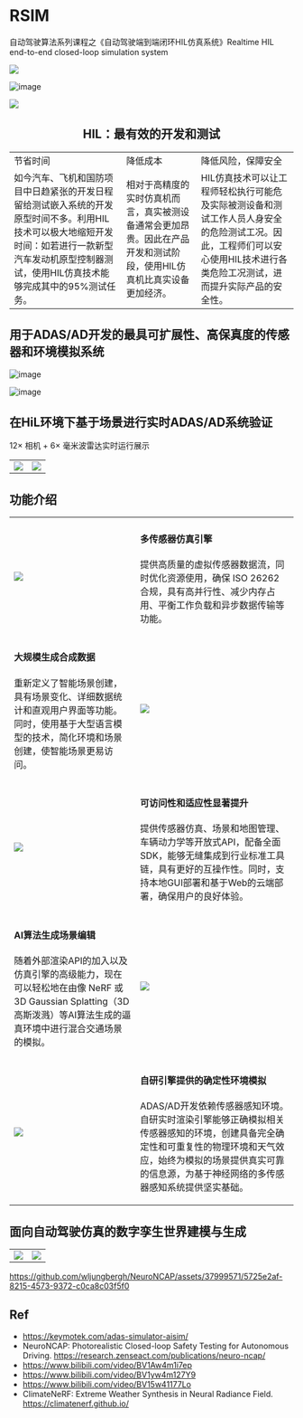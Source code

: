 # RSIM
自动驾驶算法系列课程之《自动驾驶端到端闭环HIL仿真系统》Realtime HIL end-to-end closed-loop simulation system

<img src="https://research.zenseact.com/publications/neuro-ncap/assets/animated_overview.gif">

![image](https://github.com/Charmve/RSIM/assets/29084184/e04db905-15cd-48dc-b0ed-6da563815b74)

<img src="src/demo.gif">

<h2 align="center">HIL：最有效的开发和测试</h2>

<table>
  <tbody>
    <tr>
      <td>
        节省时间
      </td>
      <td>
         降低成本
      </td>
      <td>
        降低风险，保障安全
      </td>
    </tr>
    <tr>
      <td>
        如今汽车、飞机和国防项目中日趋紧张的开发日程留给测试嵌入系统的开发原型时间不多。利用HIL技术可以极大地缩短开发时间：如若进行一款新型汽车发动机原型控制器测试，使用HIL仿真技术能够完成其中的95%测试任务。
      </td>
      <td>
        相对于高精度的实时仿真机而言，真实被测设备通常会更加昂贵。因此在产品开发和测试阶段，使用HIL仿真机比真实设备更加经济。
      </td>
      <td>
        HIL仿真技术可以让工程师轻松执行可能危及实际被测设备和测试工作人员人身安全的危险测试工况。因此，工程师们可以安心使用HIL技术进行各类危险工况测试，进而提升实际产品的安全性。
      </td>
    </tr>
  </tbody>
</table>


<h2>用于ADAS/AD开发的最具可扩展性、高保真度的传感器和环境模拟系统</h2>

![image](https://github.com/Charmve/RSIM/assets/29084184/99ef615d-0439-4c09-a881-8e73160d0e96)

![image](https://github.com/Charmve/RSIM/assets/29084184/a9d31acd-47a5-41ea-bfd8-46cc9c1b5630)


<h2>在HiL环境下基于场景进行实时ADAS/AD系统验证</h2>
12× 相机 + 6× 毫米波雷达实时运行展示

<table><tbody><tr>
  <td><img src="src/闭环HiL相机毫米波雷达实时运行展示-1.gif"></td>
  <td><img src="src/闭环HiL相机毫米波雷达实时运行展示-2.gif"></td>
</tr></tbody></table>

<h2>功能介绍</h2>
<table>
  <tbody>
    <tr>
      <td>
        <img src="https://github.com/Charmve/RSIM/assets/29084184/94d53e30-d10b-42da-a2e6-f355178a5062">
      </td>
      <td>
        <h4>多传感器仿真引擎</h4>
        <p>
          提供高质量的虚拟传感器数据流，同时优化资源使用，确保 ISO 26262 合规，具有高并行性、减少内存占用、平衡工作负载和异步数据传输等功能。
        </p>
      </td>
    </tr>
    <tr>
      <td>
        <h4>大规模生成合成数据</h4>
        <p>
          重新定义了智能场景创建，具有场景变化、详细数据统计和直观用户界面等功能。同时，使用基于大型语言模型的技术，简化环境和场景创建，使智能场景更易访问。
        </p>
      </td>
      <td>
        <img src="https://github.com/Charmve/RSIM/assets/29084184/4f50bac4-d430-4222-a99e-7d2eef594f9d">
      </td>
    </tr>
    <tr>
      <td>
        <img src="https://github.com/Charmve/RSIM/assets/29084184/d9fd7c6a-65d3-42b5-8b96-5f196fe77b41">
      </td>
      <td>
         <h4>可访问性和适应性显著提升</h4>
         <p>
           提供传感器仿真、场景和地图管理、车辆动力学等开放式API，配备全面SDK，能够无缝集成到行业标准工具链，具有更好的互操作性。同时，支持本地GUI部署和基于Web的云端部署，确保用户的良好体验。
         </p>
      </td>
    </tr>
    <tr>
      <td>
        <h4>AI算法生成场景编辑</h4>
         <p>
           随着外部渲染API的加入以及仿真引擎的高级能力，现在可以轻松地在由像 NeRF 或 3D Gaussian Splatting（3D高斯泼溅）等AI算法生成的逼真环境中进行混合交通场景的模拟。
         </p>
      </td>
      <td>
         <img src="https://github.com/Charmve/RSIM/assets/29084184/907a937b-0e45-482d-a5ac-062777f02aac">
      </td>
    </tr>
    <tr>
      <td>
        <img src="https://github.com/Charmve/RSIM/assets/29084184/4a9ca498-95c0-47ce-a2a1-6307e9496354">
      </td>
      <td>
        <h4>自研引擎提供的确定性环境模拟</h4>
        <p>
          ADAS/AD开发依赖传感器感知环境。自研实时渲染引擎能够正确模拟相关传感器感知的环境，创建具备完全确定性和可重复性的物理环境和天气效应，始终为模拟的场景提供真实可靠的信息源，为基于神经网络的多传感器感知系统提供坚实基础。
        </p>
      </td>
    </tr>
  </tbody>
</table>

<h2>面向自动驾驶仿真的数字孪生世界建模与生成</h2>

<table><tbody><tr>
  <td><img src="https://github.com/Charmve/RSIM/assets/29084184/0cb668cc-fbbb-49bc-9034-0284f1c1906f"></td>
  <td><img src="https://github.com/Charmve/RSIM/assets/29084184/73f27738-9348-493e-9e0d-354be0e5816d"></td>
</tr></tbody></table>

https://github.com/wljungbergh/NeuroNCAP/assets/37999571/5725e2af-8215-4573-9372-c0ca8c03f5f0

## Ref
- https://keymotek.com/adas-simulator-aisim/
- NeuroNCAP: Photorealistic Closed-loop Safety Testing for Autonomous Driving. https://research.zenseact.com/publications/neuro-ncap/
- https://www.bilibili.com/video/BV1Aw4m1i7ep
- https://www.bilibili.com/video/BV1yw4m127Y9
- https://www.bilibili.com/video/BV15w41177Lo
- ClimateNeRF: Extreme Weather Synthesis in Neural Radiance Field. https://climatenerf.github.io/ 
